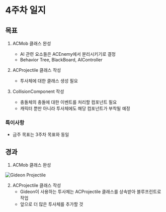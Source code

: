 # 4주차 일지

## 목표

1. ACMob 클래스 완성
    - AI 관련 요소들은 ACEnemy에서 분리시키기로 결정
    - Behavior Tree, BlackBoard, AIController
  
2. ACProjectile 클래스 작성
    - 투사체에 대한 클래스 생성 필요
  
3. CollisionComponent 작성
    - 충돌체의 충돌에 대한 이벤트를 처리할 컴포넌트 필요
    - 캐릭터 뿐만 아니라 투사체에도 해당 컴포넌트가 부착될 예정
  
### 특이사항

- 금주 목표는 3주차 목표와 동일

## 경과


1. ACMob 클래스 완성

![Gideon Projectile](https://github.com/user-attachments/assets/cf756f3d-065f-4425-bd2e-7578980c0dc8)

2. ACProjectile 클래스 작성
     - Gideon이 사용하는 투사체는 ACProjectile 클래스를 상속받아 블루프린트로 작업
     - 앞으로 더 많은 투사체를 추가할 것
